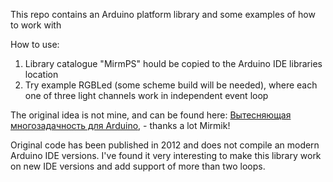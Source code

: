 This repo contains an Arduino platform library and some examples of how to work with

How to use:
1) Library catalogue "MirmPS" hould be copied to the Arduino IDE libraries location
2) Try example RGBLed (some scheme build will be needed), where each one of three light channels work in independent event loop 

The original idea is not mine, and can be found here: [Вытесняющая многозадачность для Arduino](http://robocraft.ru/blog/985.html), - thanks a lot Mirmik!

Original code has been published in 2012 and does not compile an modern Arduino IDE versions.
I've found it very interesting to make this library work on new IDE versions and add support of more than two loops.



 